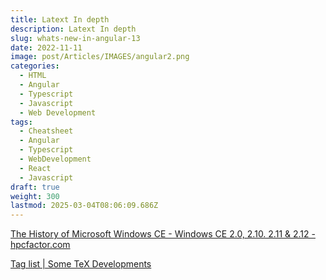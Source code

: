 ```yaml
---
title: Latext In depth
description: Latext In depth
slug: whats-new-in-angular-13
date: 2022-11-11
image: post/Articles/IMAGES/angular2.png
categories:
  - HTML
  - Angular
  - Typescript
  - Javascript
  - Web Development
tags:
  - Cheatsheet
  - Angular
  - Typescript
  - WebDevelopment
  - React
  - Javascript
draft: true
weight: 300
lastmod: 2025-03-04T08:06:09.686Z
---
```

[The History of Microsoft Windows CE - Windows CE 2.0, 2.10. 2.11 & 2.12 - hpcfactor.com](https://www.hpcfactor.com/support/windowsce/history/ce2/)

[Tag list | Some TeX Developments](https://www.texdev.net/tags/#curriculum-vitae)
